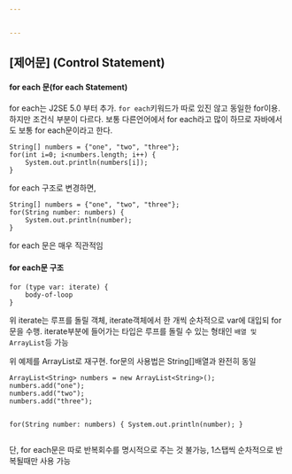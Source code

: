 ```yaml
---


---
```


<h2 id="제어문-control-statement">[제어문] (Control Statement)</h2>
<h4 id="for-each-문for-each-statement">for each 문(for each Statement)</h4>
<p>for each는 J2SE 5.0 부터 추가. <code>for each</code>키워드가 따로 있진 않고 동일한 for이용. 하지만 조건식 부분이 다르다. 보통 다른언어에서 for each라고 많이 하므로 자바에서도 보통 for each문이라고 한다.</p>
<pre><code>String[] numbers = {"one", "two", "three"};
for(int i=0; i&lt;numbers.length; i++) {
    System.out.println(numbers[i]);
}
</code></pre>
<p>for each 구조로 변경하면,</p>
<pre><code>String[] numbers = {"one", "two", "three"};
for(String number: numbers) {
    System.out.println(number);
}
</code></pre>
<p>for each 문은 매우 직관적임</p>
<h4 id="for-each문-구조">for each문 구조</h4>
<pre><code>for (type var: iterate) {
    body-of-loop
}
</code></pre>
<p>위 iterate는 루프를 돌릴 객체, iterate객체에서 한 개씩 순차적으로 var에 대입되 for문을 수행. iterate부분에 들어가는 타입은 루프를 돌릴 수 있는 형태인 <code>배열 및 ArrayList</code>등 가능</p>
<p>위 예제를 ArrayList로 재구현. for문의 사용법은 String[]배열과 완전히 동일</p>
<pre><code>ArrayList&lt;String&gt; numbers = new ArrayList&lt;String&gt;();
numbers.add("one");
numbers.add("two");
numbers.add("three");

for(String number: numbers) {
    System.out.println(number);
}
</code></pre>
<p>단, for each문은 따로 반복회수를 명시적으로 주는 것 불가능, 1스탭씩 순차적으로 반복될때만 사용 가능</p>

